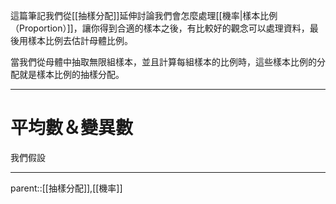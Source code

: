 這篇筆記我們從[[抽樣分配]]延伸討論我們會怎麼處理[[機率|樣本比例（Proportion）]]，讓你得到合適的樣本之後，有比較好的觀念可以處理資料，最後用樣本比例去估計母體比例。

當我們從母體中抽取無限組樣本，並且計算每組樣本的比例時，這些樣本比例的分配就是樣本比例的抽樣分配。
- - -
# 平均數＆變異數
我們假設

- - -
parent::[[抽樣分配]],[[機率]]